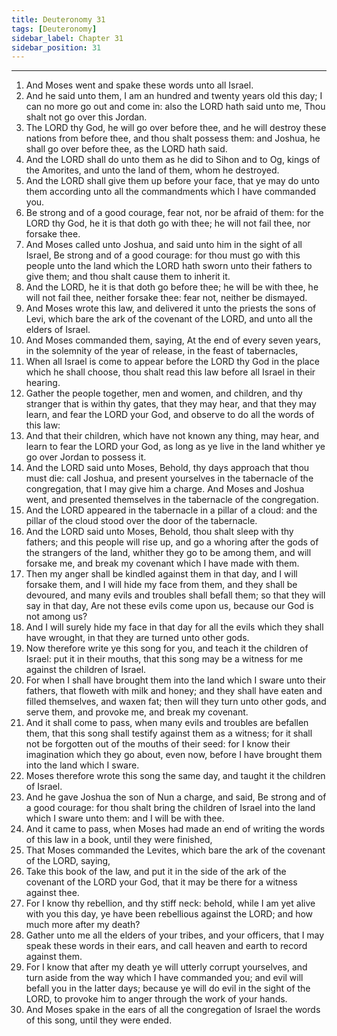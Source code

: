 ```yaml
---
title: Deuteronomy 31
tags: [Deuteronomy]
sidebar_label: Chapter 31
sidebar_position: 31
---
```


---
1. And Moses went and spake these words unto all Israel.
2. And he said unto them, I am an hundred and twenty years old this day; I can no more go out and come in: also the LORD hath said unto me, Thou shalt not go over this Jordan.
3. The LORD thy God, he will go over before thee, and he will destroy these nations from before thee, and thou shalt possess them: and Joshua, he shall go over before thee, as the LORD hath said.
4. And the LORD shall do unto them as he did to Sihon and to Og, kings of the Amorites, and unto the land of them, whom he destroyed.
5. And the LORD shall give them up before your face, that ye may do unto them according unto all the commandments which I have commanded you.
6. Be strong and of a good courage, fear not, nor be afraid of them: for the LORD thy God, he it is that doth go with thee; he will not fail thee, nor forsake thee.
7. And Moses called unto Joshua, and said unto him in the sight of all Israel, Be strong and of a good courage: for thou must go with this people unto the land which the LORD hath sworn unto their fathers to give them; and thou shalt cause them to inherit it.
8. And the LORD, he it is that doth go before thee; he will be with thee, he will not fail thee, neither forsake thee: fear not, neither be dismayed.
9. And Moses wrote this law, and delivered it unto the priests the sons of Levi, which bare the ark of the covenant of the LORD, and unto all the elders of Israel.
10. And Moses commanded them, saying, At the end of every seven years, in the solemnity of the year of release, in the feast of tabernacles,
11. When all Israel is come to appear before the LORD thy God in the place which he shall choose, thou shalt read this law before all Israel in their hearing.
12. Gather the people together, men and women, and children, and thy stranger that is within thy gates, that they may hear, and that they may learn, and fear the LORD your God, and observe to do all the words of this law:
13. And that their children, which have not known any thing, may hear, and learn to fear the LORD your God, as long as ye live in the land whither ye go over Jordan to possess it.
14. And the LORD said unto Moses, Behold, thy days approach that thou must die: call Joshua, and present yourselves in the tabernacle of the congregation, that I may give him a charge. And Moses and Joshua went, and presented themselves in the tabernacle of the congregation.
15. And the LORD appeared in the tabernacle in a pillar of a cloud: and the pillar of the cloud stood over the door of the tabernacle.
16. And the LORD said unto Moses, Behold, thou shalt sleep with thy fathers; and this people will rise up, and go a whoring after the gods of the strangers of the land, whither they go to be among them, and will forsake me, and break my covenant which I have made with them.
17. Then my anger shall be kindled against them in that day, and I will forsake them, and I will hide my face from them, and they shall be devoured, and many evils and troubles shall befall them; so that they will say in that day, Are not these evils come upon us, because our God is not among us?
18. And I will surely hide my face in that day for all the evils which they shall have wrought, in that they are turned unto other gods.
19. Now therefore write ye this song for you, and teach it the children of Israel: put it in their mouths, that this song may be a witness for me against the children of Israel.
20. For when I shall have brought them into the land which I sware unto their fathers, that floweth with milk and honey; and they shall have eaten and filled themselves, and waxen fat; then will they turn unto other gods, and serve them, and provoke me, and break my covenant.
21. And it shall come to pass, when many evils and troubles are befallen them, that this song shall testify against them as a witness; for it shall not be forgotten out of the mouths of their seed: for I know their imagination which they go about, even now, before I have brought them into the land which I sware.
22. Moses therefore wrote this song the same day, and taught it the children of Israel.
23. And he gave Joshua the son of Nun a charge, and said, Be strong and of a good courage: for thou shalt bring the children of Israel into the land which I sware unto them: and I will be with thee.
24. And it came to pass, when Moses had made an end of writing the words of this law in a book, until they were finished,
25. That Moses commanded the Levites, which bare the ark of the covenant of the LORD, saying,
26. Take this book of the law, and put it in the side of the ark of the covenant of the LORD your God, that it may be there for a witness against thee.
27. For I know thy rebellion, and thy stiff neck: behold, while I am yet alive with you this day, ye have been rebellious against the LORD; and how much more after my death?
28. Gather unto me all the elders of your tribes, and your officers, that I may speak these words in their ears, and call heaven and earth to record against them.
29. For I know that after my death ye will utterly corrupt yourselves, and turn aside from the way which I have commanded you; and evil will befall you in the latter days; because ye will do evil in the sight of the LORD, to provoke him to anger through the work of your hands.
30. And Moses spake in the ears of all the congregation of Israel the words of this song, until they were ended.